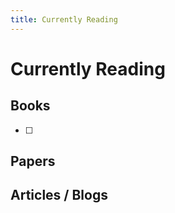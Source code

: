 ```yaml
---
title: Currently Reading
---
```


# Currently Reading

## Books
- [ ] 
## Papers

## Articles / Blogs

